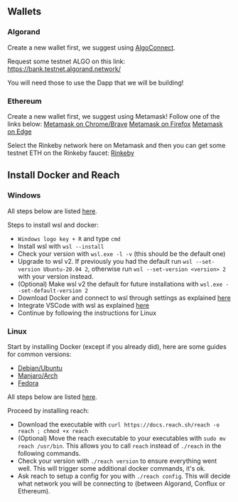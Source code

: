 ## Wallets

### Algorand
Create a new wallet first, we suggest using [AlgoConnect](https://wallet.myalgo.com).

Request some testnet ALGO on this link:
https://bank.testnet.algorand.network/

You will need those to use the Dapp that we will be building!

### Ethereum
Create a new wallet first, we suggest using Metamask! Follow one of the links below:
[Metamask on Chrome/Brave](https://chrome.google.com/webstore/detail/metamask/nkbihfbeogaeaoehlefnkodbefgpgknn)
[Metamask on Firefox](https://addons.mozilla.org/en-US/firefox/addon/ether-metamask/)
[Metamask on Edge](https://microsoftedge.microsoft.com/addons/detail/metamask/ejbalbakoplchlghecdalmeeeajnimhm?hl=en-US)

Select the Rinkeby network here on Metamask and then you can get some testnet ETH on the Rinkeby faucet:
[Rinkeby](https://faucet.rinkeby.io/)

## Install Docker and Reach

### Windows
All steps below are listed [here](https://docs.reach.sh/guide/windows/#guide-windows).

Steps to install wsl and docker:
  * ``Windows logo key + R`` and type ``cmd``
  * Install wsl with ``wsl --install``
  * Check your version with ``wsl.exe -l -v`` (this should be the default one)
  * Upgrade to wsl v2. If previously you had the default run ``wsl --set-version Ubuntu-20.04 2``, otherwise run ``wsl --set-version <version> 2`` with your version instead.
  * (Optional) Make wsl v2 the default for future installations with ``wsl.exe --set-default-version 2``
  * Download Docker and connect to wsl through settings as explained [here](https://docs.docker.com/desktop/windows/wsl/#download)
  * Integrate VSCode with wsl as explained [here](https://docs.docker.com/desktop/windows/wsl/#develop-with-docker-and-wsl-2)
  * Continue by following the instructions for Linux

### Linux
Start by installing Docker (except if you already did), here are some guides for common versions:
  * [Debian/Ubuntu](https://www.digitalocean.com/community/tutorials/how-to-install-and-use-docker-on-ubuntu-20-04)
  * [Manjaro/Arch](https://wiki.archlinux.org/title/docker#Installation)
  * [Fedora](https://fedoramagazine.org/docker-and-fedora-35/)

All steps below are listed [here](https://docs.reach.sh/tut/rps/#tut-1).

Proceed by installing reach:
  * Download the executable with ``curl https://docs.reach.sh/reach -o reach ; chmod +x reach``
  * (Optional) Move the reach executable to your executables with ``sudo mv reach /usr/bin``. This allows you to call ``reach`` instead of ``./reach`` in the following commands.
  * Check your version with ``./reach version`` to ensure everything went well. This will trigger some additional docker commands, it's ok.
  * Ask reach to setup a config for you with ``./reach config``. This will decide what network you will be connecting to (between Algorand, Conflux or Ethereum).
